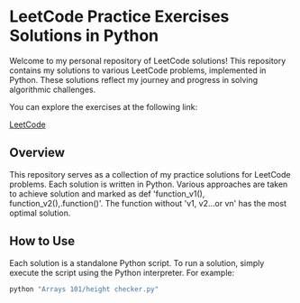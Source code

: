# LeetCode Practice Exercises Solutions in Python

Welcome to my personal repository of LeetCode solutions! This repository contains my solutions to various LeetCode problems, implemented in Python. These solutions reflect my journey and progress in solving algorithmic challenges.

You can explore the exercises at the following link:

[LeetCode](https://leetcode.com/)

## Overview

This repository serves as a collection of my practice solutions for LeetCode problems. Each solution is written in Python. Various approaches are taken to achieve solution and marked as def 'function_v1(), function_v2(),.function()'. The function without 'v1, v2...or vn' has the most optimal solution.

## How to Use

Each solution is a standalone Python script. To run a solution, simply execute the script using the Python interpreter. For example:

```sh
python "Arrays 101/height checker.py"
```
